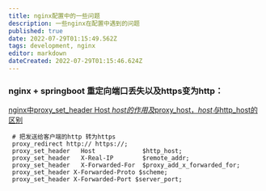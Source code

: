 ```yaml
---
title: nginx配置中的一些问题
description: 一些nginx在配置中遇到的问题
published: true
date: 2022-07-29T01:15:49.562Z
tags: development, nginx
editor: markdown
dateCreated: 2022-07-29T01:15:46.624Z
---
```


###  nginx +  springboot 重定向端口丢失以及https变为http：
[nginx中proxy_set_header Host $host的作用及$proxy_host，$host与$http_host的区别](https://www.cnblogs.com/goloving/p/13663843.html)

```
 # 把发送给客户端的http 转为https
 proxy_redirect http:// https://;
 proxy_set_header   Host             $http_host;
 proxy_set_header   X-Real-IP        $remote_addr;
 proxy_set_header   X-Forwarded-For  $proxy_add_x_forwarded_for;
 proxy_set_header X-Forwarded-Proto $scheme;
 proxy_set_header X-Forwarded-Port $server_port;

```
